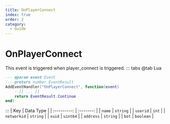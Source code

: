 ```yaml
---
title: OnPlayerConnect
index: true
order: 2
category:
  - Guide
---
```


# OnPlayerConnect
This event is triggered when player_connect is triggered.
::: tabs
@tab Lua
```lua
--- @param event Event
--- @return number EventResult
AddEventHandler("OnPlayerConnect", function(event)
    --[[ ... ]]
    return EventResult.Continue
end)
```

:::
|     Key     | Data Type |
| :---------: | :-------: |
|    `name`   |  `string` |
|   `userid`  |   `int`   |
| `networkid` |  `string` |
|    `xuid`   |  `uint64` |
|  `address`  |  `string` |
|    `bot`    | `boolean` |